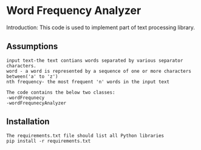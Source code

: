
# Word Frequency Analyzer

Introduction:
    This code is used to implement part of text processing library.

## Assumptions
    input text-the text contians words separated by various separator characters. 
    word - a word is represented by a sequence of one or more characters between('a' to 'z')
    nth frequency- the most frequent 'n' words in the input text

    The code contains the below two classes:
    -wordFrequnecy
    -wordFrequnecyAnalyzer

## Installation

    The requirements.txt file should list all Python libraries
    pip install -r requirements.txt